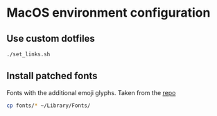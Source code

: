# MacOS environment configuration

## Use custom dotfiles
```bash
./set_links.sh
```

## Install patched fonts
Fonts with the additional emoji glyphs. Taken from the [repo](https://github.com/2players/sfmono-nerd-font)
```bash
cp fonts/* ~/Library/Fonts/
```
